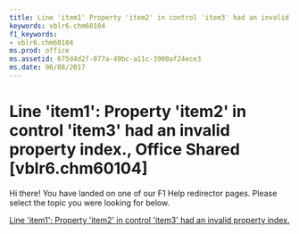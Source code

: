 ```yaml
---
title: Line 'item1' Property 'item2' in control 'item3' had an invalid property index., Office Shared [vblr6.chm60104]
keywords: vblr6.chm60104
f1_keywords:
- vblr6.chm60104
ms.prod: office
ms.assetid: 675d4d2f-077a-49bc-a11c-3900af24ece3
ms.date: 06/08/2017
---
```



# Line 'item1': Property 'item2' in control 'item3' had an invalid property index., Office Shared [vblr6.chm60104]

Hi there! You have landed on one of our F1 Help redirector pages. Please select the topic you were looking for below.

[Line 'item1': Property 'item2' in control 'item3' had an invalid property index.](http://msdn.microsoft.com/library/aa1fc07e-4dce-e50e-cf02-d77586359057%28Office.15%29.aspx)

